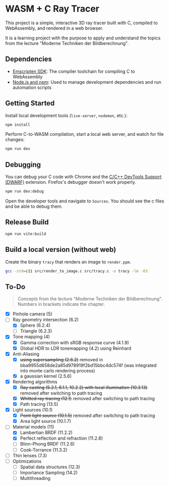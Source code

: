 # WASM + C Ray Tracer

This project is a simple, interactive 3D ray tracer built with C, compiled to WebAssembly, and rendered in a web browser.

It is a learning project with the purpose to apply and understand the topics from the lecture "Moderne Techniken der Bildberechnung".

## Dependencies

- [Emscripten SDK](https://emscripten.org/docs/getting_started/downloads.html): The compiler toolchain for compiling C to WebAssembly
- [Node.js and npm](https://nodejs.org/): Used to manage development dependencies and run automation scripts

## Getting Started

Install local development tools (`live-server`, `nodemon`, etc.):

```bash
npm install
```

Perform C-to-WASM compilation, start a local web server, and watch for file changes:

```bash
npm run dev
```

## Debugging

You can debug your C code with Chrome and the [C/C++ DevTools Support (DWARF)](https://chromewebstore.google.com/detail/cc++-devtools-support-dwa/pdcpmagijalfljmkmjngeonclgbbannb) extension. Firefox's debugger doesn't work properly.

```bash
npm run dev:debug
```

Open the developer tools and navigate to `Sources`. You should see the c files and be able to debug them.

## Release Build

```bash
npm run vite:build
```

## Build a local version (without web)

Create the binary `tracy` that renders an image to `render.ppm`.

```bash
gcc -std=c11 src/render_to_image.c src/tracy.c -o tracy -lm -O3
```

## To-Do

> Concepts from the lecture "Moderne Techniken der Bildberechnung". Numbers in brackets indicate the chapter.

- [x] Pinhole camera (5)
- [ ] Ray geometry intersection (6.2)
  - [x] Sphere (6.2.4)
  - [ ] Triangle (6.2.3)
- [x] Tone mapping (4)
  - [x] Gamma correction with sRGB response curve (4.1.9)
  - [x] Global HDR to LDR tonemapping (4.2) using Reinhard
- [x] Anti-Aliasing
  - [x] ~~using supersampling (2.6.2)~~ removed in bba9955d658de2a85d978919f2bd15bbc4dc574f (was integrated into monte carlo rendering process)
  - [x] a gaussian kernel (2.5.6)
- [x] Rendering algorithms
  - [x] ~~Ray casting (5.2.1, 6.1.1, 10.2.2) with local illumination (10.3.13)~~ removed after switching to path tracing
  - [x] ~~Whitted ray tracing (12.1)~~ removed after switching to path tracing
  - [x] Path tracing (13.5)
- [x] Light sources (10.1)
  - [x] ~~Point light source (10.1.5)~~ removed after switching to path tracing
  - [x] Area light source (10.1.7)
- [ ] Material models (11)
  - [x] Lambertian BRDF (11.2.2)
  - [x] Perfect reflection and refraction (11.2.8)
  - [ ] Blinn-Phong BRDF (11.2.6)
  - [ ] Cook-Torrance (11.3.2)
- [ ] Thin lenses (7.3)
- [ ] Optimizations
  - [ ] Spatial data structures (12.3)
  - [ ] Importance Sampling (14.2)
  - [ ] Multithreading
